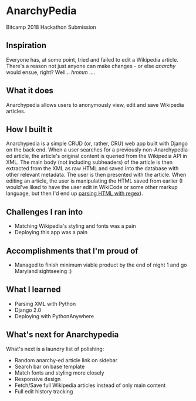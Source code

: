 # AnarchyPedia
Bitcamp 2018 Hackathon Submission

## Inspiration
Everyone has, at some point, tried and failed to edit a Wikipedia article. There's a reason not just anyone can make changes - or else _anarchy_ would ensue, right? Well... _hmmm_ ....

## What it does
Anarchypedia allows users to anonymously view, edit and save Wikipedia articles.

## How I built it
Anarchypedia is a simple CRUD (or, rather, CRU) web app built with Django on the back end. When a user searches for a previously non-Anarchypedia-ed article, the article's original content is queried from the Wikipedia API in XML. The main body (not including subheaders) of the article is then extracted from the XML as raw HTML and saved into the database with other relevant metadata. The user is then presented with the article.
When editing an article, the user is manipulating the HTML saved from earlier (I would've liked to have the user edit in WikiCode or some other markup language, but then I'd end up [parsing HTML with regex](https://stackoverflow.com/questions/1732348/regex-match-open-tags-except-xhtml-self-contained-tags/1732454#1732454)).
 
## Challenges I ran into
* Matching Wikipedia's styling and fonts was a pain
* Deploying this app was a pain

## Accomplishments that I'm proud of
* Managed to finish minimum viable product by the end of night 1 and go Maryland sightseeing :)

## What I learned
* Parsing  XML with Python
* Django 2.0
* Deploying with PythonAnywhere

## What's next for Anarchypedia
What's next is a laundry list of polishing:
* Random anarchy-ed article link on sidebar
* Search bar on base template
* Match fonts and styling more closely
* Responsive design
* Fetch/Save full Wikipedia articles instead of only main content
* Full edit history tracking
